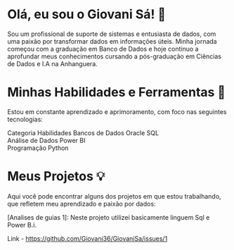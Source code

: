 # Olá, eu sou o Giovani Sá! 👋



Sou um profissional de suporte de sistemas e entusiasta de dados, com uma paixão por transformar dados em informações úteis. 
Minha jornada começou com a graduação em Banco de Dados e hoje continuo a aprofundar meus conhecimentos cursando a pós-graduação em Ciências de Dados e I.A na Anhanguera.






# Minhas Habilidades e Ferramentas 🚀


Estou em constante aprendizado e aprimoramento, com foco nas seguintes tecnologias:



Categoria	Habilidades
Bancos de Dados	Oracle SQL <br>
Análise de Dados	Power BI <br>
Programação	Python <br>






# Meus Projetos 💡





Aqui você pode encontrar alguns dos projetos em que estou trabalhando, que refletem meu aprendizado e paixão por dados:



[Analises de guias 1]: Neste projeto utilizei basicamente linguem Sql e Power B.i.



Link -  https://github.com/Giovani36/GiovaniSa/issues/1

